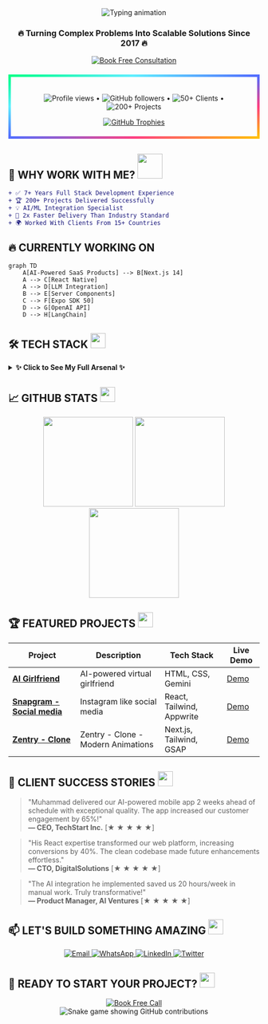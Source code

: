 <div align="center">
  <img src="https://readme-typing-svg.demolab.com?font=Fira+Code&weight=800&size=30&duration=4000&pause=1000&color=00FF87&center=true&vCenter=true&width=800&height=80&lines=HELLO+WORLD!+👋+I'M+MUHAMMAD+ASIF;AI-FULLSTACK+DEVELOPER+🚀;TECHNICAL+PROBLEM+SOLVER+💡;BUSINESS+AUTOMATION+EXPERT+🤖" alt="Typing animation" />
</div>

<h3 align="center">🔥 Turning Complex Problems Into Scalable Solutions Since 2017 🔥</h3>

<p align="center">
  <a href="https://calendly.com/asif88383/30min" target="_blank">
    <img src="https://img.shields.io/badge/🚀_BOOK_A_CALL-FREE_30_MIN_CONSULT-00FF87?style=for-the-badge&logo=google-meet&logoColor=white" alt="Book Free Consultation">
  </a>
</p>

<!-- GitHub Stats Rainbow Border -->
<div align="center" style="border: 5px solid transparent; border-image: linear-gradient(to bottom right, #00FF87 0%, #60EFFF 25%, #536DFE 50%, #FF4081 75%, #FFC107 100%); border-image-slice: 1; padding: 20px; border-radius: 15px; margin: 20px 0;">
  
  <p align="center">
    <img src="https://komarev.com/ghpvc/?username=asiflhr&label=PROFILE+VIEWS&color=00FF87&style=flat" alt="Profile views" /> •
    <img src="https://img.shields.io/github/followers/asiflhr?label=GITHUB+FOLLOWERS&style=social" alt="GitHub followers" /> •
    <img src="https://img.shields.io/badge/CLIENTS-50+-00FF87" alt="50+ Clients" /> •
    <img src="https://img.shields.io/badge/PROJECTS-150+-60EFFF" alt="200+ Projects" />
  </p>

  <!-- GitHub Trophies with Animation -->
  <div align="center">
    <a href="https://github.com/ryo-ma/github-profile-trophy">
      <img src="https://github-profile-trophy.vercel.app/?username=asiflhr&theme=matrix&column=7&margin-w=15&margin-h=15&no-bg=true" alt="GitHub Trophies" />
    </a>
  </div>
</div>

## 🚀 **WHY WORK WITH ME?** <img src="https://media.giphy.com/media/WUlplcMpOCEmTGBtBW/giphy.gif" width="50">

```diff
+ ✅ 7+ Years Full Stack Development Experience
+ 🏆 200+ Projects Delivered Successfully
+ 💡 AI/ML Integration Specialist
+ 🚀 2x Faster Delivery Than Industry Standard
+ 🌍 Worked With Clients From 15+ Countries
```

## 🔥 **CURRENTLY WORKING ON**

```mermaid
graph TD
    A[AI-Powered SaaS Products] --> B[Next.js 14]
    A --> C[React Native]
    A --> D[LLM Integration]
    B --> E[Server Components]
    C --> F[Expo SDK 50]
    D --> G[OpenAI API]
    D --> H[LangChain]
```

## 🛠️ **TECH STACK** <img src="https://media.giphy.com/media/QssGEmpkyEOhBCb7e1/giphy.gif" width="30">

<details>
  <summary><b>✨ Click to See My Full Arsenal ✨</b></summary>
  
  ### **Frontend**
  ![React](https://img.shields.io/badge/-React-61DAFB?logo=react&logoColor=white&style=for-the-badge)
  ![Next.js](https://img.shields.io/badge/-Next.js-000000?logo=next.js&logoColor=white&style=for-the-badge)
  ![TypeScript](https://img.shields.io/badge/-TypeScript-3178C6?logo=typescript&logoColor=white&style=for-the-badge)
  
  ### **Mobile**
  ![React Native](https://img.shields.io/badge/-React_Native-61DAFB?logo=react&logoColor=white&style=for-the-badge)
  ![Expo](https://img.shields.io/badge/-Expo-000020?logo=expo&logoColor=white&style=for-the-badge)
  
  ### **AI/ML**
  ![OpenAI](https://img.shields.io/badge/-OpenAI-412991?logo=openai&logoColor=white&style=for-the-badge)
  ![LangChain](https://img.shields.io/badge/-LangChain-00FF87?style=for-the-badge)
  
  ### **Backend**
  ![Node.js](https://img.shields.io/badge/-Node.js-339933?logo=node.js&logoColor=white&style=for-the-badge)
  ![MongoDB](https://img.shields.io/badge/-MongoDB-47A248?logo=mongodb&logoColor=white&style=for-the-badge)
  
  ### **DevOps**
  ![AWS](https://img.shields.io/badge/-AWS-232F3E?logo=amazon-aws&logoColor=white&style=for-the-badge)
  ![Docker](https://img.shields.io/badge/-Docker-2496ED?logo=docker&logoColor=white&style=for-the-badge)
</details>

## 📈 **GITHUB STATS** <img src="https://media.giphy.com/media/ZCN6F3FAkwsyOGU2RS/giphy.gif" width="30">

<div align="center">
  <img height="180em" src="https://github-readme-stats.vercel.app/api?username=asiflhr&show_icons=true&theme=radical&include_all_commits=true&count_private=true"/>
  <img height="180em" src="https://github-readme-stats.vercel.app/api/top-langs/?username=asiflhr&layout=compact&langs_count=8&theme=radical"/>
  <img height="180em" src="https://github-readme-streak-stats.herokuapp.com/?user=asiflhr&theme=radical"/>
</div>

## 🏆 **FEATURED PROJECTS** <img src="https://media.giphy.com/media/j2pOGeGYKe2xCCKwfi/giphy.gif" width="30">

| Project                                                                       | Description                                          | Tech Stack                  | Live Demo                             |
| ----------------------------------------------------------------------------- | ---------------------------------------------------- | --------------------------- | ------------------------------------- |
| **[AI Girlfriend](https://github.com/asiflhr/ai-girlfriend)** | AI-powered virtual girlfriend | HTML, CSS, Gemini  | [Demo](https://ai-girlfriend-sigma-jet.vercel.app/) |
| **[Snapgram - Social media](https://github.com/asiflhr/snapgram-react-vite-appwrite-tailwind-reactQuery)**       | Instagram like social media                  | React, Tailwind, Appwrite | [Demo](https://snapvite.vercel.app/)          |
| **[Zentry - Clone](https://github.com/asiflhr/zentry-clone-react-tailwind-gsap)** | Zentry - Clone - Modern Animations                       | Next.js, Tailwind, GSAP     | [Demo](https://zentry-gsap.vercel.app/)       |

## 💼 **CLIENT SUCCESS STORIES** <img src="https://media.giphy.com/media/LnQjpWaON8nhr21vNW/giphy.gif" width="30">

> "Muhammad delivered our AI-powered mobile app 2 weeks ahead of schedule with exceptional quality. The app increased our customer engagement by 65%!"  
> **— CEO, TechStart Inc.** [★ ★ ★ ★ ★]

> "His React expertise transformed our web platform, increasing conversions by 40%. The clean codebase made future enhancements effortless."  
> **— CTO, DigitalSolutions** [★ ★ ★ ★ ★]

> "The AI integration he implemented saved us 20 hours/week in manual work. Truly transformative!"  
> **— Product Manager, AI Ventures** [★ ★ ★ ★ ★]

## 📫 **LET'S BUILD SOMETHING AMAZING** <img src="https://media.giphy.com/media/M9gbBd9nbDrOTu1Mqx/giphy.gif" width="30">

<p align="center">
  <a href="mailto:asif88383@gmail.com">
    <img src="https://img.shields.io/badge/📧_EMAIL-HIRE_ME-00FF87?style=for-the-badge&logo=gmail&logoColor=white" alt="Email">
  </a>
  <a href="https://wa.me/923177051128">
    <img src="https://img.shields.io/badge/💬_WHATSAPP-CHAT_NOW-25D366?style=for-the-badge&logo=whatsapp&logoColor=white" alt="WhatsApp">
  </a>
  <a href="https://www.linkedin.com/in/asiflhr/">
    <img src="https://img.shields.io/badge/👔_LINKEDIN-CONNECT-0077B5?style=for-the-badge&logo=linkedin&logoColor=white" alt="LinkedIn">
  </a>
  <a href="https://twitter.com/asiflhr">
    <img src="https://img.shields.io/badge/🐦_TWITTER-FOLLOW-1DA1F2?style=for-the-badge&logo=twitter&logoColor=white" alt="Twitter">
  </a>
</p>

## 🎯 **READY TO START YOUR PROJECT?** <img src="https://media.giphy.com/media/v1.Y2lkPTc5MGI3NjExcGJ0dW9qZ2Y5dWl1b3F1b2V5Z2V6Y2J6eGJ0bHZqYzB2eWZ6ZyZlcD12MV9pbnRlcm5hbF9naWZfYnlfaWQmY3Q9cw/3o7qE1YN7aBOFPRw8E/giphy.gif" width="30">

<div align="center">
  <a href="https://calendly.com/asif88383/30min" target="_blank">
    <img src="https://img.shields.io/badge/📅_BOOK_NOW-FREE_30_MIN_CONSULTATION-00FF87?style=for-the-badge&logo=google-calendar&logoColor=white" alt="Book Free Call">
  </a>
</div>

<!-- Snake Game Contribution Grid -->
<div align="center">
  <img src="https://raw.githubusercontent.com/asiflhr/asiflhr/output/github-contribution-grid-snake.svg" alt="Snake game showing GitHub contributions" />
</div>
